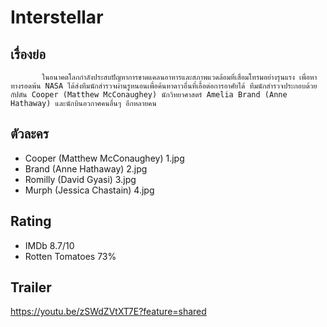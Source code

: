 # Interstellar

## เรื่องย่อ
           ในอนาคตโลกกำลังประสบปัญหาการขาดแคลนอาหารและสภาพแวดล้อมที่เสื่อมโทรมอย่างรุนแรง เพื่อหาทางรอดพ้น NASA ได้ส่งทีมนักสำรวจผ่านรูหนอนเพื่อค้นหาดาวอื่นที่เอื้อต่อการอาศัยได้ ทีมนักสำรวจประกอบด้วยกัปตัน Cooper (Matthew McConaughey) นักวิทยาศาสตร์ Amelia Brand (Anne Hathaway) และนักบินอวกาศคนอื่นๆ อีกหลายคน

## ตัวละคร
- Cooper (Matthew McConaughey) 1.jpg
- Brand (Anne Hathaway) 2.jpg
- Romilly (David Gyasi) 3.jpg
- Murph (Jessica Chastain) 4.jpg

## Rating
- IMDb 8.7/10
- Rotten Tomatoes 73%

## Trailer
https://youtu.be/zSWdZVtXT7E?feature=shared